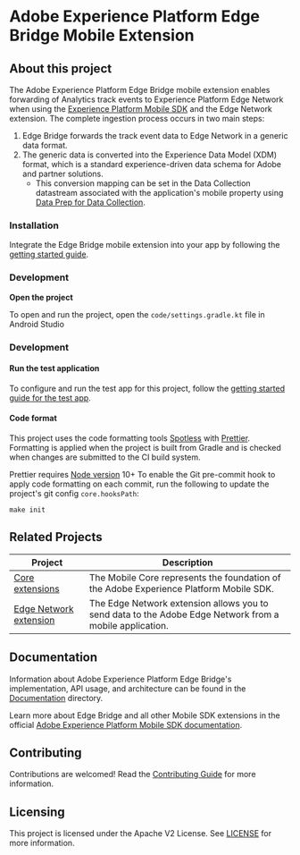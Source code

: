# Adobe Experience Platform Edge Bridge Mobile Extension

## About this project

The Adobe Experience Platform Edge Bridge mobile extension enables forwarding of Analytics track events to Experience Platform Edge Network when using the [Experience Platform Mobile SDK](https://developer.adobe.com/client-sdks) and the Edge Network extension. The complete ingestion process occurs in two main steps:
1. Edge Bridge forwards the track event data to Edge Network in a generic data format. 
2. The generic data is converted into the Experience Data Model (XDM) format, which is a standard experience-driven data schema for Adobe and partner solutions. 
   * This conversion mapping can be set in the Data Collection datastream associated with the application's mobile property using [Data Prep for Data Collection](https://experienceleague.adobe.com/docs/platform-learn/data-collection/edge-network/data-prep.html).

### Installation

Integrate the Edge Bridge mobile extension into your app by following the [getting started guide](Documentation/getting-started.md).

### Development

**Open the project**

To open and run the project, open the `code/settings.gradle.kt` file in Android Studio

### Development

#### Run the test application

To configure and run the test app for this project, follow the [getting started guide for the test app](Documentation/getting-started-test-app.md).

#### Code format

This project uses the code formatting tools [Spotless](https://github.com/diffplug/spotless/tree/main/plugin-gradle) with [Prettier](https://prettier.io/). Formatting is applied when the project is built from Gradle and is checked when changes are submitted to the CI build system.

Prettier requires [Node version](https://nodejs.org/en/download/releases/) 10+
To enable the Git pre-commit hook to apply code formatting on each commit, run the following to update the project's git config `core.hooksPath`:
```
make init
```

## Related Projects

| Project                                                      | Description                                                  |
| ------------------------------------------------------------ | ------------------------------------------------------------ |
| [Core extensions](https://github.com/adobe/aepsdk-core-android)                                    | The Mobile Core represents the foundation of the Adobe Experience Platform Mobile SDK. |
| [Edge Network extension](https://github.com/adobe/aepsdk-edge-android) | The Edge Network extension allows you to send data to the Adobe Edge Network from a mobile application. |

## Documentation

Information about Adobe Experience Platform Edge Bridge's implementation, API usage, and architecture can be found in the [Documentation](Documentation) directory.

Learn more about Edge Bridge and all other Mobile SDK extensions in the official [Adobe Experience Platform Mobile SDK documentation](https://developer.adobe.com/client-sdks/documentation/edge-network/).

## Contributing

Contributions are welcomed! Read the [Contributing Guide](./.github/CONTRIBUTING.md) for more information.

## Licensing

This project is licensed under the Apache V2 License. See [LICENSE](LICENSE) for more information.
